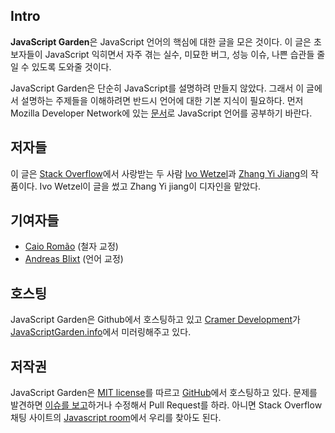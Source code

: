 ## Intro

**JavaScript Garden**은 JavaScript 언어의 핵심에 대한 글을 모은 것이다. 이 글은 초보자들이 JavaScript 익히면서 자주 겪는 실수, 미묘한 버그, 성능 이슈, 나쁜 습관들 줄일 수 있도록 도와줄 것이다.

JavaScript Garden은 단순히 JavaScript를 설명하려 만들지 않았다. 그래서 이 글에서 설명하는 주제들을 이해하려면 반드시 언어에 대한 기본 지식이 필요하다. 먼저 Mozilla Developer Network에 있는 [문서][1]로 JavaScript 언어를 공부하기 바란다.

## 저자들

이 글은 [Stack Overflow][2]에서 사랑받는 두 사람 [Ivo Wetzel][3]과 [Zhang Yi Jiang][4]의 작품이다. Ivo Wetzel이 글을 썼고 Zhang Yi jiang이 디자인을 맡았다.

## 기여자들

 - [Caio Romão][5] (철자 교정)
 - [Andreas Blixt][6] (언어 교정)

## 호스팅

JavaScript Garden은 Github에서 호스팅하고 있고 [Cramer Development][7]가 [JavaScriptGarden.info][8]에서 미러링해주고 있다.

## 저작권

JavaScript Garden은 [MIT license][9]를 따르고 [GitHub][10]에서 호스팅하고 있다. 문제를 발견하면 [이슈를 보고][11]하거나 수정해서 Pull Request를 하라. 아니면 Stack Overflow 채팅 사이트의 [Javascript room][12]에서 우리를 찾아도 된다.

[1]: https://developer.mozilla.org/en/JavaScript/Guide
[2]: http://stackoverflow.com/
[3]: http://stackoverflow.com/users/170224/ivo-wetzel
[4]: http://stackoverflow.com/users/313758/yi-jiang
[5]: https://github.com/caio
[6]: https://github.com/blixt
[7]: http://cramerdev.com/
[8]: http://javascriptgarden.info/
[9]: https://github.com/BonsaiDen/JavaScript-Garden/blob/next/LICENSE
[10]: https://github.com/BonsaiDen/JavaScript-Garden
[11]: https://github.com/BonsaiDen/JavaScript-Garden/issues
[12]: http://chat.stackoverflow.com/rooms/17/javascript